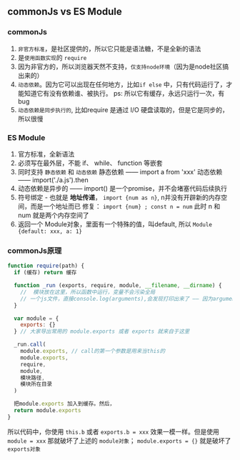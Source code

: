 ## commonJs vs ES Module

### commonJs
1. `非官方标准`，是社区提供的，所以它只能是语法糖，不是全新的语法
2. 是`使用函数实现`的 `require`
3. 因为非官方的，所以浏览器天然不支持，`仅支持node环境`（因为是node社区搞出来的）
4. `动态依赖`。因为它可以出现在任何地方，比如`if else` 中，只有代码运行了，才能知道它有没有依赖谁、被执行。
  ps: 所以它有缓存，永远只运行一次，有bug
5. `动态依赖是同步执行的`, 比如require 是通过 I/O 硬盘读取的，但是它是同步的，所以很慢

### ES Module
1. 官方标准，全新语法
2. 必须写在最外层，不能 if、 while、 function 等嵌套
3. 同时支持 `静态依赖` 和 `动态依赖`
  静态依赖 —— import a from 'xxx'
  动态依赖 —— import('./a.js').then
4. 动态依赖是异步的 —— import() 是一个promise，并不会堵塞代码后续执行
5. 符号绑定 - 也就是 **地址传递**， `import {num as n}`, n并没有开辟新的内存空间，而是一个地址而已
  修复： `import {num} ; const n = num` 此时 n 和 num 就是两个内存空间了
6. 返回一个 Module对象，里面有一个特殊的值，叫default, 所以 `Module {default: xxx, a: 1}`



### commonJs原理

```js
function require(path) {
  if (缓存) return 缓存

  function _run (exports, require, module, __filename, __dirname) {
    //  模块放在这里，所以函数中运行，变量不会污染全局
    // 一个js文件，直接console.log(arguments),会发现打印出来了 —— 因为arguments是函数特有的，并非window特有的
  }

  var module = {
    exports: {}
  } // 大家导出常用的 module.exports 或者 exports 就来自于这里

  _run.call(
    module.exports, // call的第一个参数是用来当this的
    module.exports,
    require,
    module,
    模块路径,
    模块所在目录
  )

  把module.exports 加入到缓存。然后，
  return module.exports
}
```

所以代码中，你使用 `this.b` 或者 `exports.b = xxx` 效果一模一样。但是使用 `module = xxx` 那就破坏了上述的 `module对象`； `module.exports = {}` 就是破坏了 `exports对象`


